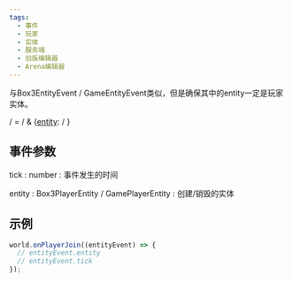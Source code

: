```yaml
---
tags:
  - 事件
  - 玩家
  - 实体
  - 服务端
  - 旧版编辑器
  - Arena编辑器
---
```


与<def>Box3EntityEvent</def> / <def>GameEntityEvent</def>类似，但是确保其中的<property>entity</property>一定是玩家实体。

[](Box3PlayerEntityEvent) / [](GamePlayerEntityEvent) = [](Box3EntityEvent) / [](GameEntityEvent) & {[entity](property): [](Box3PlayerEntity) / [](GamePlayerEntity)}


## 事件参数

<property>tick</property> : <def>number</def>
: 事件发生的时间

<property>entity</property> : <def>Box3PlayerEntity</def> / <def>GamePlayerEntity</def>
: 创建/销毁的实体

## 示例
```javascript
world.onPlayerJoin((entityEvent) => {
  // entityEvent.entity
  // entityEvent.tick
});
```